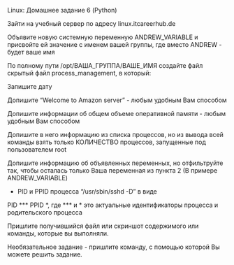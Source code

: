 Linux: Домашнее задание 6 (Python)

Зайти на учебный сервер по адресу linux.itcareerhub.de

Объявите новую системную переменную  ANDREW_VARIABLE и присвойте ей значение с именем вашей группы, где вместо ANDREW - будет ваше имя 

По полному пути /opt/ВАША_ГРУППА/ВАШЕ_ИМЯ создайте файл скрытый файл process_management, в который:

Запишите дату

Допишите “Welcome to Amazon server”  - любым удобным Вам способом

Допишите информации об общем объеме оперативной памяти - любым удобным Вам способом

Допишите в него информацию из списка процессов, но из вывода всей команды взять только КОЛИЧЕСТВО процессов, запущенные под пользователем root

Допишите информацию об объявленных переменных, но отфильтруйте так, чтобы осталась только Ваша переменная из пункта 2 (В примере ANDREW_VARIABLE)

*   PID и PPID процесса “/usr/sbin/sshd -D” в виде

 PID *** PPID *, где *** и * это актуальные идентификаторы процесса и родительского процесса

Пришлите получившийся файл или скриншот содержимого или команды, которые вы выполняли. 


Необязательное задание - пришлите команду, с помощью которой Вы можете решить задание.